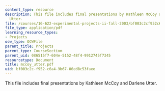 ```yaml
---
content_type: resource
description: This file includes final presentations by Kathleen McCoy and Darlene
  Utter.
file: /courses/16-622-experimental-projects-ii-fall-2003/bf003c2cf952c6a49b6706ed8c53faee_mccoy_utter.pdf
file_type: application/pdf
learning_resource_types:
- Projects
ocw_type: OCWFile
parent_title: Projects
parent_type: CourseSection
parent_uid: 086515f7-604e-5152-48f4-9912745f7345
resourcetype: Document
title: mccoy_utter.pdf
uid: bf003c2c-f952-c6a4-9b67-06ed8c53faee
---
```

This file includes final presentations by Kathleen McCoy and Darlene Utter.

